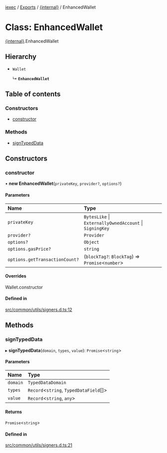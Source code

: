 [iexec](../README.md) / [Exports](../modules.md) / [{internal}](../modules/internal_.md) / EnhancedWallet

# Class: EnhancedWallet

[{internal}](../modules/internal_.md).EnhancedWallet

## Hierarchy

- `Wallet`

  ↳ **`EnhancedWallet`**

## Table of contents

### Constructors

- [constructor](internal_.EnhancedWallet.md#constructor)

### Methods

- [signTypedData](internal_.EnhancedWallet.md#signtypeddata)

## Constructors

### constructor

• **new EnhancedWallet**(`privateKey`, `provider?`, `options?`)

#### Parameters

| Name | Type |
| :------ | :------ |
| `privateKey` | `BytesLike` \| `ExternallyOwnedAccount` \| `SigningKey` |
| `provider?` | `Provider` |
| `options?` | `Object` |
| `options.gasPrice?` | `string` |
| `options.getTransactionCount?` | (`blockTag?`: `BlockTag`) => `Promise`<`number`\> |

#### Overrides

Wallet.constructor

#### Defined in

[src/common/utils/signers.d.ts:12](https://github.com/iExecBlockchainComputing/iexec-sdk/blob/4161173/src/common/utils/signers.d.ts#L12)

## Methods

### signTypedData

▸ **signTypedData**(`domain`, `types`, `value`): `Promise`<`string`\>

#### Parameters

| Name | Type |
| :------ | :------ |
| `domain` | `TypedDataDomain` |
| `types` | `Record`<`string`, `TypedDataField`[]\> |
| `value` | `Record`<`string`, `any`\> |

#### Returns

`Promise`<`string`\>

#### Defined in

[src/common/utils/signers.d.ts:21](https://github.com/iExecBlockchainComputing/iexec-sdk/blob/4161173/src/common/utils/signers.d.ts#L21)
